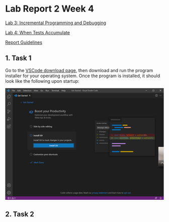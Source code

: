 # Lab Report 2 Week 4

[Lab 3: Incremental Programming and Debugging](https://ucsd-cse15l-w22.github.io/week/week3/)

[Lab 4: When Tests Accumulate](https://ucsd-cse15l-w22.github.io/week/week4/)

[Report Guidelines](https://ucsd-cse15l-w22.github.io/week/week4/#week-4-lab-report)

## 1. Task 1
Go to the [VSCode download page](https://code.visualstudio.com/download), then download and run the program installer for your operating system. Once the program is installed, it should look like the following upon startup:

![vscode](Images/vscode.png)

## 2. Task 2

